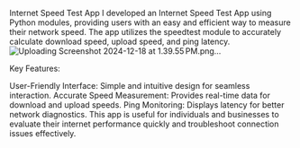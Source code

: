 Internet Speed Test App
I developed an Internet Speed Test App using Python modules, providing users with an easy and efficient way to measure their network speed. The app utilizes the speedtest module to accurately calculate download speed, upload speed, and ping latency.
![Uploading Screenshot 2024-12-18 at 1.39.55 PM.png…]()

Key Features:

User-Friendly Interface: Simple and intuitive design for seamless interaction.
Accurate Speed Measurement: Provides real-time data for download and upload speeds.
Ping Monitoring: Displays latency for better network diagnostics.
This app is useful for individuals and businesses to evaluate their internet performance quickly and troubleshoot connection issues effectively.
